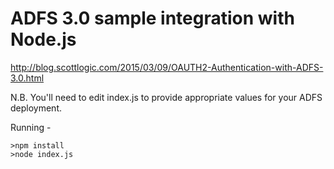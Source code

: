 # ADFS 3.0 sample integration with Node.js

http://blog.scottlogic.com/2015/03/09/OAUTH2-Authentication-with-ADFS-3.0.html

N.B. You'll need to edit index.js to provide appropriate values for your ADFS deployment.

Running -

```
>npm install
>node index.js
```

